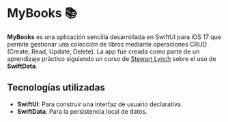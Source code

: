 # MyBooks 📚

**MyBooks** es una aplicación sencilla desarrollada en SwiftUI para iOS 17 que permite gestionar una colección de libros mediante operaciones CRUD (Create, Read, Update, Delete). 
La app fue creada como parte de un aprendizaje práctico siguiendo un curso de [Stewart Lynch](https://www.youtube.com/@StewartLynch) sobre el uso de **SwiftData**.

## Tecnologías utilizadas
- **SwiftUI**: Para construir una interfaz de usuario declarativa.
- **SwiftData**: Para la persistencia local de datos.

